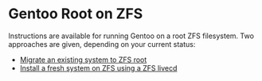 Gentoo Root on ZFS
==================

Instructions are available for running Gentoo on a root ZFS filesystem.  Two approaches are given, depending on your current status:

* [Migrate an existing system to ZFS root](https://github.com/pendor/gentoo-zfs-install/blob/master/install/GentooMigration.mdown "Instructions for migrating an existing Gentoo system to ZFS")
* [Install a fresh system on ZFS using a ZFS livecd](https://github.com/pendor/gentoo-zfs-install/blob/master/install/GentooInstall.mdown "Instructions for installing a fresh Gentoo on ZFS")
